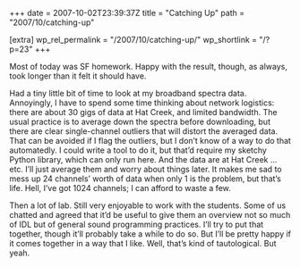 +++
date = 2007-10-02T23:39:37Z
title = "Catching Up"
path = "2007/10/catching-up"

[extra]
wp_rel_permalink = "/2007/10/catching-up/"
wp_shortlink = "/?p=23"
+++

Most of today was SF homework. Happy with the result, though, as always, took
longer than it felt it should have.

Had a tiny little bit of time to look at my broadband spectra data.
Annoyingly, I have to spend some time thinking about network logistics: there
are about 30 gigs of data at Hat Creek, and limited bandwidth. The usual
practice is to average down the spectra before downloading, but there are
clear single-channel outliers that will distort the averaged data. That can be
avoided if I flag the outliers, but I don’t know of a way to do that
automatedly. I could write a tool to do it, but that’d require my sketchy
Python library, which can only run here. And the data are at Hat Creek … etc.
I’ll just average them and worry about things later. It makes me sad to mess
up 24 channels’ worth of data when only 1 is the problem, but that’s life.
Hell, I’ve got 1024 channels; I can afford to waste a few.

Then a lot of lab. Still very enjoyable to work with the students. Some of us
chatted and agreed that it’d be useful to give them an overview not so much of
IDL but of general sound programming practices. I’ll try to put that together,
though it’ll probably take a while to do so. But I’ll be pretty happy if it
comes together in a way that I like. Well, that’s kind of tautological. But
yeah.
